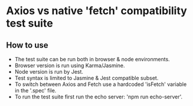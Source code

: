 # Axios vs native 'fetch' compatibility test suite

## How to use

- The test suite can be run both in browser & node environments.
- Browser version is run using Karma/Jasmine.
- Node version is run by Jest.
- Test syntax is limited to Jasmine & Jest compatible subset.
- To switch between Axios and Fetch use a hardcoded 'isFetch' variable in the '.spec' file.
- To run the test suite first run the echo server: 'npm run echo-server'. 

